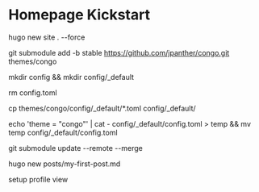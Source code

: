 # Homepage Kickstart

hugo new site . --force

git submodule add -b stable https://github.com/jpanther/congo.git themes/congo

mkdir config && mkdir config/_default

rm config.toml

cp themes/congo/config/_default/*.toml config/_default/

echo 'theme = "congo"' | cat - config/_default/config.toml > temp && mv temp config/_default/config.toml

git submodule update --remote --merge

hugo new posts/my-first-post.md

setup profile view
